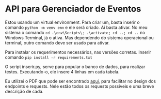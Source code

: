 # API para Gerenciador de Eventos

Estou usando um virtual environment. Para criar um, basta inserir o comando `python -m venv env` e ele será criado.
Ai basta ativar. No meu sistema o comando `cd .\env\Scripts\; .\activate; cd ..; cd ..` no Windows Terminal, já o ativa. Mas dependendo do sistema operacional ou terminal, outro comando deve ser usado para ativar.

Para instalar os requerimentos necessários, nas versões corretas. Inserir comando `pip install -r requirements.txt`

O script inserir.py, serve para popular o banco de dados, para realizar testes. Executando-o, ele insere 4 linhas em cada tabela.

Eu utilizei o PDF que pode ser encontrado [aqui](Descri%C3%A7%C3%A3o_requests.pdf), para facilitar no design dos endpoints e requests. Nele estão todos os requests possíveis e uma breve descrição de cada.